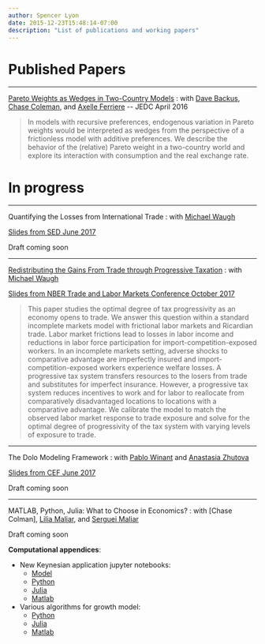 ```yaml
---
author: Spencer Lyon
date: 2015-12-23T15:48:14-07:00
description: "List of publications and working papers"
---
```


# Published Papers

---

[Pareto Weights as Wedges in Two-Country Models](http://www.sciencedirect.com/science/article/pii/S0165188916300501)
: with [Dave Backus], [Chase Coleman], and [Axelle Ferriere] -- JEDC April 2016

> In models with recursive preferences, endogenous variation in Pareto weights would be interpreted as wedges from the perspective of a frictionless model with additive preferences. We describe the behavior of the (relative) Pareto weight in a two-country world and explore its interaction with consumption and the real exchange rate.


# In progress

---

Quantifying the Losses from International Trade
: with [Michael Waugh]

[Slides from SED June 2017](/files/LW_sed.pdf)

Draft coming soon

---

[Redistributing the Gains From Trade through Progressive Taxation](/files/LW_tax.pdf)
: with [Michael Waugh]

[Slides from NBER Trade and Labor Markets Conference October 2017](/files/LW_nber.pdf)

> This paper studies the optimal degree of tax progressivity as an economy opens
> to trade. We answer this question within a standard incomplete markets model
> with frictional labor markets and Ricardian trade. Labor market frictions lead
> to losses in labor income and reductions in labor force participation for
> import-competition-exposed workers. In an incomplete markets setting, adverse
> shocks to comparative advantage are imperfectly insured and
> import-competition-exposed workers experience welfare losses. A progressive tax
> system transfers resources to the losers from trade and substitutes for
> imperfect insurance. However, a progressive tax system reduces incentives to
> work and for labor to reallocate from comparatively disadvantaged locations to
> locations with a comparative advantage. We calibrate the model to match the
> observed labor market response to trade exposure and solve for the optimal
> degree of progressivity of the tax system with varying levels of exposure to
> trade.

---

The Dolo Modeling Framework
: with [Pablo Winant] and [Anastasia Zhutova]

[Slides from CEF June 2017](/files/dolo_cef.pdf)

Draft coming soon

---

MATLAB, Python, Julia: What to Choose in Economics?
: with [Chase Colman], [Lilia Maliar], and [Serguei Maliar]

Draft coming soon

**Computational appendices**:

- New Keynesian application jupyter notebooks:
    - [Model](http://bookshelf.quantecon.org/submission/59fa1b45145fc3772b0cef82)
    - [Python](http://bookshelf.quantecon.org/submission/59fa1d94145fc3772b0cef85)
    - [Julia](http://bookshelf.quantecon.org/submission/59fa1cb6145fc3772b0cef83)
    - [Matlab](http://bookshelf.quantecon.org/submission/59fa1d24145fc3772b0cef84)
- Various algorithms for growth model:
    - [Python](http://bookshelf.quantecon.org/submission/5a0075b061780b3e9574d8a4)
    - [Julia](http://bookshelf.quantecon.org/submission/5a00758361780b3e9574d8a3)
    - [Matlab](http://bookshelf.quantecon.org/submission/5a00769761780b3e9574d8a5)


[Dave Backus]: http://people.stern.nyu.edu/dbackus/ "Dave Backus"
[Chase Coleman]: https://github.com/cc7768 "Chase Coleman"
[Axelle Ferriere]: https://sites.google.com/a/nyu.edu/axelleferriere/ "Axelle Ferriere"
[Michael Waugh]: http://www.waugheconomics.com "Michael Waugh"
[Pablo Winant]: http://www.mosphere.fr "Pablo Winant"
[Anastasia Zhutova]: https://sites.google.com/site/anastasiazhutova/ "Anastasia Zhutova"
[Lilia Maliar]: http://web.stanford.edu/~maliarl/ "Lilia Maliar"
[Serguei Maliar]: http://web.stanford.edu/~maliars/ "Serguei Maliar"
